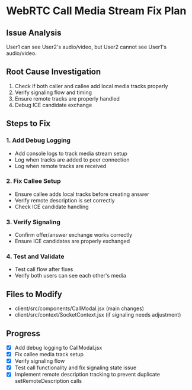 # WebRTC Call Media Stream Fix Plan

## Issue Analysis
User1 can see User2's audio/video, but User2 cannot see User1's audio/video.

## Root Cause Investigation
1. Check if both caller and callee add local media tracks properly
2. Verify signaling flow and timing
3. Ensure remote tracks are properly handled
4. Debug ICE candidate exchange

## Steps to Fix

### 1. Add Debug Logging
- Add console logs to track media stream setup
- Log when tracks are added to peer connection
- Log when remote tracks are received

### 2. Fix Callee Setup
- Ensure callee adds local tracks before creating answer
- Verify remote description is set correctly
- Check ICE candidate handling

### 3. Verify Signaling
- Confirm offer/answer exchange works correctly
- Ensure ICE candidates are properly exchanged

### 4. Test and Validate
- Test call flow after fixes
- Verify both users can see each other's media

## Files to Modify
- client/src/components/CallModal.jsx (main changes)
- client/src/context/SocketContext.jsx (if signaling needs adjustment)

## Progress
- [x] Add debug logging to CallModal.jsx
- [x] Fix callee media track setup
- [x] Verify signaling flow
- [x] Test call functionality and fix signaling state issue
- [x] Implement remote description tracking to prevent duplicate setRemoteDescription calls
